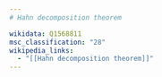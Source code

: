 ```yaml
---
# Hahn decomposition theorem

wikidata: Q1568811
msc_classification: "28"
wikipedia_links:
  - "[[Hahn decomposition theorem]]"
---
```


